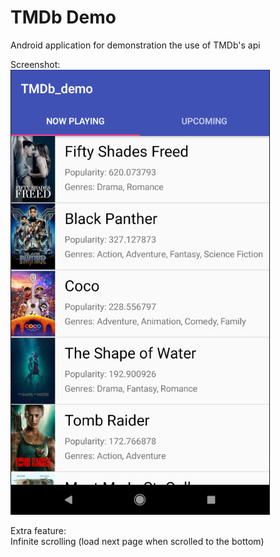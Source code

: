 # TMDb Demo

Android application for demonstration the use of TMDb's api


Screenshot:  
![alt text](screenshot.png "Application screenshot")

Extra feature:  
Infinite scrolling (load next page when scrolled to the bottom)
